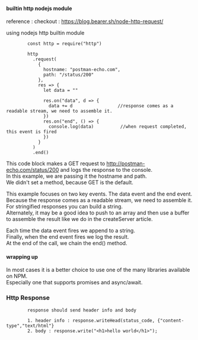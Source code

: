 #### builtin http nodejs module

reference : checkout : https://blog.bearer.sh/node-http-request/


using nodejs http builtin module

            const http = require("http")

            http
              .request(
                {
                  hostname: "postman-echo.com",
                  path: "/status/200"
                },
                res => {
                  let data = ""

                  res.on("data", d => {
                    data += d                 //response comes as a readable stream, we need to assemble it. 
                  })
                  res.on("end", () => {
                    console.log(data)          //when request completed, this event is fired
                  })
                }
              )
              .end()
              
This code block makes a GET request to http://postman-echo.com/status/200 and logs the response to the console.  
In this example, we are passing it the hostname and path.    
We didn't set a method, because GET is the default.   

This example focuses on two key events. The data event and the end event.   
Because the response comes as a readable stream, we need to assemble it.   
For stringified responses you can build a string.    
Alternately, it may be a good idea to push to an array and then use a buffer to assemble the result like we do in the createServer article.  

Each time the data event fires we append to a string.  
Finally, when the end event fires we log the result.  
At the end of the call, we chain the end() method.  


#### wrapping up

In most cases it is a better choice to use one of the many libraries available on NPM.  
Especially one that supports promises and async/await.  



### Http Response

            response should send header info and body

            1. header info : response.writeHead(status_code, {"content-type","text/html"}
            2. body : response.write("<h1>hello world</h1>");
